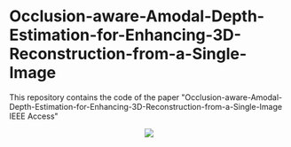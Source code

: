 # Occlusion-aware-Amodal-Depth-Estimation-for-Enhancing-3D-Reconstruction-from-a-Single-Image
This repository contains the code of the paper   "Occlusion-aware-Amodal-Depth-Estimation-for-Enhancing-3D-Reconstruction-from-a-Single-Image IEEE Access"
 
<p align="center"> <img src="gif/Amodal.gif"  ></p>